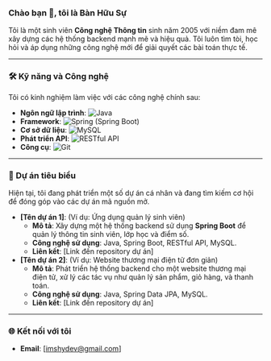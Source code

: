### Chào bạn 👋, tôi là Bàn Hữu Sự

Tôi là một sinh viên **Công nghệ Thông tin** sinh năm 2005 với niềm đam mê xây dựng các hệ thống backend mạnh mẽ và hiệu quả. Tôi luôn tìm tòi, học hỏi và áp dụng những công nghệ mới để giải quyết các bài toán thực tế.

---

### 🛠️ Kỹ năng và Công nghệ

Tôi có kinh nghiệm làm việc với các công nghệ chính sau:

* **Ngôn ngữ lập trình**: ![Java](https://img.shields.io/badge/Java-007396?style=for-the-badge&logo=java&logoColor=white)
* **Framework**: ![Spring](https://img.shields.io/badge/Spring-6DB33F?style=for-the-badge&logo=spring&logoColor=white) (Spring Boot)
* **Cơ sở dữ liệu**: ![MySQL](https://img.shields.io/badge/MySQL-4479A1?style=for-the-badge&logo=mysql&logoColor=white)
* **Phát triển API**: ![RESTful API](https://img.shields.io/badge/RESTful-000000?style=for-the-badge)
* **Công cụ**: ![Git](https://img.shields.io/badge/Git-F05032?style=for-the-badge&logo=git&logoColor=white)

---

### 🚀 Dự án tiêu biểu

Hiện tại, tôi đang phát triển một số dự án cá nhân và đang tìm kiếm cơ hội để đóng góp vào các dự án mã nguồn mở.

* **[Tên dự án 1]**: (Ví dụ: Ứng dụng quản lý sinh viên)
    * **Mô tả**: Xây dựng một hệ thống backend sử dụng **Spring Boot** để quản lý thông tin sinh viên, lớp học và điểm số.
    * **Công nghệ sử dụng**: Java, Spring Boot, RESTful API, MySQL.
    * **Liên kết**: [Link đến repository dự án]
* **[Tên dự án 2]**: (Ví dụ: Website thương mại điện tử đơn giản)
    * **Mô tả**: Phát triển hệ thống backend cho một website thương mại điện tử, xử lý các tác vụ như quản lý sản phẩm, giỏ hàng, và thanh toán.
    * **Công nghệ sử dụng**: Java, Spring Data JPA, MySQL.
    * **Liên kết**: [Link đến repository dự án]

---

### 🌐 Kết nối với tôi

* **Email**: [imshydev@gmail.com]
